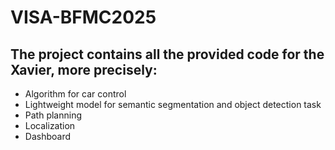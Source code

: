 # VISA-BFMC2025

## The project contains all the provided code for the Xavier, more precisely:
- Algorithm for car control
- Lightweight model for semantic segmentation and object detection task
- Path planning
- Localization
- Dashboard